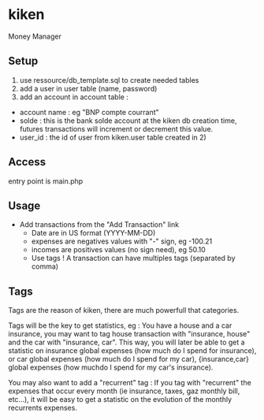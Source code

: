# kiken
Money Manager

## Setup

1. use ressource/db_template.sql to create needed tables
2. add a user in user table (name, password)
3. add an account in account table : 
  - account name : eg "BNP compte courrant"
  - solde : this is the bank solde account at the kiken db creation time, futures transactions will increment or decrement this value.
  - user_id : the id of user from kiken.user table created in 2)

## Access

entry point is main.php

## Usage

* Add transactions from the "Add Transaction" link
  * Date are in US format (YYYY-MM-DD)
  * expenses are negatives values with "-" sign, eg -100.21
  * incomes are positives values (no sign need), eg 50.10
  * Use tags ! A transaction can have multiples tags (separated by comma)

## Tags

Tags are the reason of kiken, there are much powerfull that categories.

Tags will be the key to get statistics, eg :
You have a house and a car insurance, you may want to tag house transaction with "insurance, house" and the car with "insurance, car".
This way, you will later be able to get a statistic on insurance global expenses (how much do I spend for insurance), or car global expenses (how much do I spend for my car), {insurance,car} global expenses (how muchdo I spend for my car's insurance).

You may also want to add a "recurrent" tag :
If you tag with "recurrent" the expenses that occur every month (ie insurance, taxes, gaz monthly bill, etc...), it will be easy to get a statistic on the evolution of the monthly recurrents expenses.

